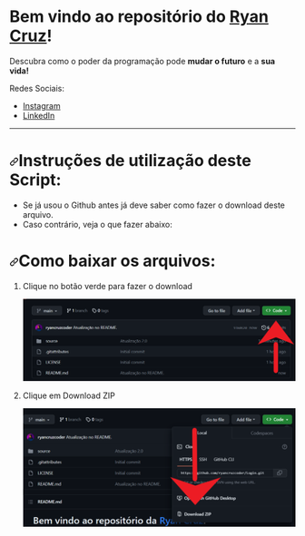 <h1>Bem vindo ao repositório do <a href="https://www.instagram.com/_ryancruzzz/">Ryan Cruz</a>!</h1>
<p dir="auto">Descubra como o poder da programação pode <strong>mudar o futuro</strong> e a <strong>sua vida!</strong></p>
<p dir="auto">Redes Sociais:</p>
<ul dir="auto">
<li><a href="https://www.instagram.com/_ryancruzzz/">Instagram</a></li>
<li><a href="https://www.linkedin.com/in/ryan-cruz-010398264/">LinkedIn</a></li>
</ul>
<hr>
<h1 tabindex="-1" dir="auto"><a id="user-content-instruções-de-como-usar-este-script" class="anchor" aria-hidden="true" href="#instruções-de-como-usar-este-script"><svg class="octicon octicon-link" viewBox="0 0 16 16" version="1.1" width="16" height="16" aria-hidden="true"><path d="m7.775 3.275 1.25-1.25a3.5 3.5 0 1 1 4.95 4.95l-2.5 2.5a3.5 3.5 0 0 1-4.95 0 .751.751 0 0 1 .018-1.042.751.751 0 0 1 1.042-.018 1.998 1.998 0 0 0 2.83 0l2.5-2.5a2.002 2.002 0 0 0-2.83-2.83l-1.25 1.25a.751.751 0 0 1-1.042-.018.751.751 0 0 1-.018-1.042Zm-4.69 9.64a1.998 1.998 0 0 0 2.83 0l1.25-1.25a.751.751 0 0 1 1.042.018.751.751 0 0 1 .018 1.042l-1.25 1.25a3.5 3.5 0 1 1-4.95-4.95l2.5-2.5a3.5 3.5 0 0 1 4.95 0 .751.751 0 0 1-.018 1.042.751.751 0 0 1-1.042.018 1.998 1.998 0 0 0-2.83 0l-2.5 2.5a1.998 1.998 0 0 0 0 2.83Z"></path></svg></a>Instruções de utilização deste Script:</h1>
<ul dir="auto">
<li>Se já usou o Github antes já deve saber como fazer o download deste arquivo.</li>
<li>Caso contrário, veja o que fazer abaixo:</li>
</ul>
<h1 tabindex="-1" dir="auto"><a id="user-content-como-baixar-os-arquivos" class="anchor" aria-hidden="true" href="#como-baixar-os-arquivos"><svg class="octicon octicon-link" viewBox="0 0 16 16" version="1.1" width="16" height="16" aria-hidden="true"><path d="m7.775 3.275 1.25-1.25a3.5 3.5 0 1 1 4.95 4.95l-2.5 2.5a3.5 3.5 0 0 1-4.95 0 .751.751 0 0 1 .018-1.042.751.751 0 0 1 1.042-.018 1.998 1.998 0 0 0 2.83 0l2.5-2.5a2.002 2.002 0 0 0-2.83-2.83l-1.25 1.25a.751.751 0 0 1-1.042-.018.751.751 0 0 1-.018-1.042Zm-4.69 9.64a1.998 1.998 0 0 0 2.83 0l1.25-1.25a.751.751 0 0 1 1.042.018.751.751 0 0 1 .018 1.042l-1.25 1.25a3.5 3.5 0 1 1-4.95-4.95l2.5-2.5a3.5 3.5 0 0 1 4.95 0 .751.751 0 0 1-.018 1.042.751.751 0 0 1-1.042.018 1.998 1.998 0 0 0-2.83 0l-2.5 2.5a1.998 1.998 0 0 0 0 2.83Z"></path></svg></a>Como baixar os arquivos:</h1>
<ol dir="auto">
<li>
<p dir="auto">Clique no botão verde para fazer o download</p>
<p dir="auto"><img src="./source/static/arts/step1.png" alt="Step1"style="max-width: 100%;"></p>
</li>
<li>
<p dir="auto">Clique em Download ZIP</p>
<p dir="auto"<p dir="auto"><img src="./source/static/arts/step2.png" alt="Step2"style="max-width: 100%;"></p></p>
</li>
</ol>
